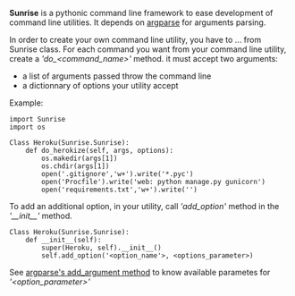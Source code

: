 
**Sunrise** is a pythonic command line framework to ease development of command line utilities.
It depends on [argparse](http://code.google.com/argparse/) for arguments parsing.

In order to create your own command line utility, you have to ... from Sunrise class.
For each command you want from your command line utility, create a *'do_\<command_name\>'* method.
it must accept two arguments:

- a list of arguments passed throw the command line
- a dictionnary of options your utility accept

Example:

    import Sunrise
    import os

    Class Heroku(Sunrise.Sunrise):
        def do_herokize(self, args, options):
            os.makedir(args[1])
            os.chdir(args[1])
            open('.gitignore','w+').write('*.pyc')
            open('Procfile').write('web: python manage.py gunicorn')
            open('requirements.txt','w+').write('')


To add an additional option, in your utility, call *'add_option'* method in the *'\_\_init\_\_'* method.

    Class Heroku(Sunrise.Sunrise):
        def __init__(self):
            super(Heroku, self).__init__()
            self.add_option('<option_name'>, <options_parameter>)

See [argparse's add\_argument method](http://argparse.googlecode.com/svn/trunk/doc/add_argument.html) to know available parametes for *'\<option_parameter\>'*
